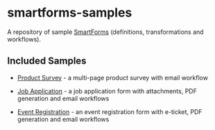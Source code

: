 smartforms-samples
==================
A repository of sample [SmartForms](http://www.myoffice24x7.com/web/smartforms) (definitions, transformations and workflows).

Included Samples
----------------

* [Product Survey](//github.com/myoffice24x7/smartforms-samples/tree/master/product-survey) - a multi-page product survey with email workflow

* [Job Application](//github.com/myoffice24x7/smartforms-samples/tree/master/job-application) - a job application form with attachments, PDF generation and email workflows

* [Event Registration](//github.com/myoffice24x7/smartforms-samples/tree/master/event-rego) - an event registration form with e-ticket, PDF generation and email workflows